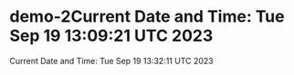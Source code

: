 # demo-2Current Date and Time: Tue Sep 19 13:09:21 UTC 2023
Current Date and Time: Tue Sep 19 13:32:11 UTC 2023
